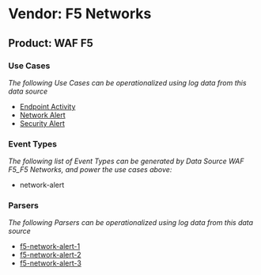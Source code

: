 Vendor: F5 Networks
===================
Product: WAF F5
---------------

### Use Cases

_The following Use Cases can be operationalized using log data from this data source_

* [Endpoint Activity](../UseCases/usecase_endpoint_activity.md)
* [Network Alert](../UseCases/usecase_network_alert.md)
* [Security Alert](../UseCases/usecase_security_alert.md)


### Event Types

_The following list of Event Types can be generated by Data Source WAF F5_F5 Networks, and power the use cases above:_

- network-alert


### Parsers

_The following Parsers can be operationalized using log data from this data source_

* [f5-network-alert-1](../Parsers/parserContent_f5-network-alert-1.md)
* [f5-network-alert-2](../Parsers/parserContent_f5-network-alert-2.md)
* [f5-network-alert-3](../Parsers/parserContent_f5-network-alert-3.md)
